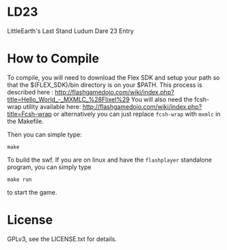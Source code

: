 LD23
====
LittleEarth's Last Stand
Ludum Dare 23 Entry

How to Compile
====
To compile, you will need to download the Flex SDK and setup your path so that the $(FLEX_SDK)/bin directory is on your $PATH.
This process is described here : http://flashgamedojo.com/wiki/index.php?title=Hello_World_-_MXMLC_%28Flixel%29
You will also need the fcsh-wrap utility available here: http://flashgamedojo.com/wiki/index.php?title=Fcsh-wrap
or alternatively you can just replace ``fcsh-wrap`` with ``mxmlc`` in the Makefile.

Then you can simple type:

    make

To build the swf. If you are on linux and have the ``flashplayer`` standalone program, you can simply type 

    make run

to start the game.

License
====
GPLv3, see the LICENSE.txt for details.
